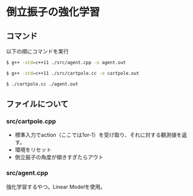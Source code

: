 # 倒立振子の強化学習

## コマンド
以下の順にコマンドを実行
```bash
$ g++ -std=c++11 ./src/agent.cpp -o agent.out
```

```bash
$ g++ -std=c++11 ./src/cartpole.cc -o cartpole.out
```

```bash
$ ./cartpole.cc ./agent.out
```

## ファイルについて
### src/cartpole.cpp
- 標準入力でaction（ここでは1or-1）を受け取り、それに対する観測値を返す。
- 環境をリセット
- 倒立振子の角度が傾きすぎたらアウト

### src/agent.cpp
強化学習するやつ。Linear Modelを使用。
